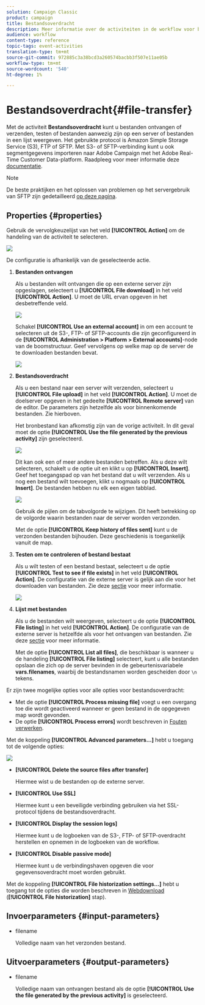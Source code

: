 ```yaml
---
solution: Campaign Classic
product: campaign
title: Bestandsoverdracht
description: Meer informatie over de activiteiten in de workflow voor bestandsoverdracht
audience: workflow
content-type: reference
topic-tags: event-activities
translation-type: tm+mt
source-git-commit: 972885c3a38bcd3a260574bacbb3f507e11ae05b
workflow-type: tm+mt
source-wordcount: '540'
ht-degree: 1%

---
```



# Bestandsoverdracht{#file-transfer}

Met de activiteit **Bestandsoverdracht** kunt u bestanden ontvangen of verzenden, testen of bestanden aanwezig zijn op een server of bestanden in een lijst weergeven. Het gebruikte protocol is Amazon Simple Storage Service (S3), FTP of SFTP.
Met S3- of SFTP-verbinding kunt u ook segmentgegevens importeren naar Adobe Campaign met het Adobe Real-Time Customer Data-platform. Raadpleeg voor meer informatie deze [documentatie](https://docs.adobe.com/content/help/en/experience-platform/rtcdp/destinations/destinations-cat/adobe-destinations/adobe-campaign-destination.html).

>[!NOTE]
>
>De beste praktijken en het oplossen van problemen op het servergebruik van SFTP zijn gedetailleerd [op deze pagina](../../platform/using/sftp-server-usage.md).

## Properties {#properties}

Gebruik de vervolgkeuzelijst van het veld **[!UICONTROL Action]** om de handeling van de activiteit te selecteren.

![](assets/file_transfert_action.png)

De configuratie is afhankelijk van de geselecteerde actie.

1. **Bestanden ontvangen**

   Als u bestanden wilt ontvangen die op een externe server zijn opgeslagen, selecteert u **[!UICONTROL File download]** in het veld **[!UICONTROL Action]**. U moet de URL ervan opgeven in het desbetreffende veld.

   ![](assets/file_transfert_edit.png)

   Schakel **[!UICONTROL Use an external account]** in om een account te selecteren uit de S3-, FTP- of SFTP-accounts die zijn geconfigureerd in de **[!UICONTROL Administration > Platform > External accounts]**-node van de boomstructuur. Geef vervolgens op welke map op de server de te downloaden bestanden bevat.

   ![](assets/file_transfert_edit_external.png)

1. **Bestandsoverdracht**

   Als u een bestand naar een server wilt verzenden, selecteert u **[!UICONTROL File upload]** in het veld **[!UICONTROL Action]**. U moet de doelserver opgeven in het gedeelte **[!UICONTROL Remote server]** van de editor. De parameters zijn hetzelfde als voor binnenkomende bestanden. Zie hierboven.

   Het bronbestand kan afkomstig zijn van de vorige activiteit. In dit geval moet de optie **[!UICONTROL Use the file generated by the previous activity]** zijn geselecteerd.

   ![](assets/file_transfert_edit_send.png)

   Dit kan ook een of meer andere bestanden betreffen. Als u deze wilt selecteren, schakelt u de optie uit en klikt u op **[!UICONTROL Insert]**. Geef het toegangspad op van het bestand dat u wilt verzenden. Als u nog een bestand wilt toevoegen, klikt u nogmaals op **[!UICONTROL Insert]**. De bestanden hebben nu elk een eigen tabblad.

   ![](assets/file_transfert_source.png)

   Gebruik de pijlen om de tabvolgorde te wijzigen. Dit heeft betrekking op de volgorde waarin bestanden naar de server worden verzonden.

   Met de optie **[!UICONTROL Keep history of files sent]** kunt u de verzonden bestanden bijhouden. Deze geschiedenis is toegankelijk vanuit de map.

1. **Testen om te controleren of bestand bestaat**

   Als u wilt testen of een bestand bestaat, selecteert u de optie **[!UICONTROL Test to see if file exists]** in het veld **[!UICONTROL Action]**. De configuratie van de externe server is gelijk aan die voor het downloaden van bestanden. Zie deze [sectie](#properties) voor meer informatie.

   ![](assets/file_transfert_edit_test.png)

1. **Lijst met bestanden**

   Als u de bestanden wilt weergeven, selecteert u de optie **[!UICONTROL File listing]** in het veld **[!UICONTROL Action]**. De configuratie van de externe server is hetzelfde als voor het ontvangen van bestanden. Zie deze [sectie](#properties) voor meer informatie.

   Met de optie **[!UICONTROL List all files]**, die beschikbaar is wanneer u de handeling **[!UICONTROL File listing]** selecteert, kunt u alle bestanden opslaan die zich op de server bevinden in de gebeurtenisvariabele **vars.filenames**, waarbij de bestandsnamen worden gescheiden door `\n` tekens.

Er zijn twee mogelijke opties voor alle opties voor bestandsoverdracht:

* Met de optie **[!UICONTROL Process missing file]** voegt u een overgang toe die wordt geactiveerd wanneer er geen bestand in de opgegeven map wordt gevonden.
* De optie **[!UICONTROL Process errors]** wordt beschreven in [Fouten verwerken](../../workflow/using/monitoring-workflow-execution.md#processing-errors).

Met de koppeling **[!UICONTROL Advanced parameters...]** hebt u toegang tot de volgende opties:

![](assets/file_transfert_advanced.png)

* **[!UICONTROL Delete the source files after transfer]**

   Hiermee wist u de bestanden op de externe server.

* **[!UICONTROL Use SSL]**

   Hiermee kunt u een beveiligde verbinding gebruiken via het SSL-protocol tijdens de bestandsoverdracht.

* **[!UICONTROL Display the session logs]**

   Hiermee kunt u de logboeken van de S3-, FTP- of SFTP-overdracht herstellen en opnemen in de logboeken van de workflow.

* **[!UICONTROL Disable passive mode]**

   Hiermee kunt u de verbindingshaven opgeven die voor gegevensoverdracht moet worden gebruikt.

Met de koppeling **[!UICONTROL File historization settings...]** hebt u toegang tot de opties die worden beschreven in [Webdownload](../../workflow/using/web-download.md) (**[!UICONTROL File historization]** stap).

## Invoerparameters {#input-parameters}

* filename

   Volledige naam van het verzonden bestand.

## Uitvoerparameters {#output-parameters}

* filename

   Volledige naam van ontvangen bestand als de optie **[!UICONTROL Use the file generated by the previous activity]** is geselecteerd.
